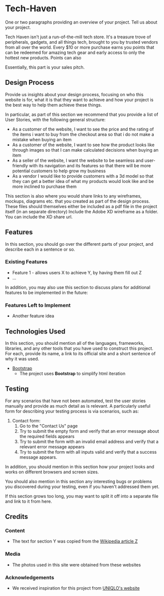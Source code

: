 # Tech-Haven

One or two paragraphs providing an overview of your project. Tell us about your project.

Tech Haven isn't just a run-of-the-mill tech store. It's a treasure trove of peripherals, gadgets, and all things tech, brought to you by trusted vendors from all over the world. Every $10 or more purchase earns you points that can be redeemed for amazing tech gear and early access to only the hottest new products. Points can also 

Essentially, this part is your sales pitch.
 
## Design Process
 
Provide us insights about your design process, focusing on who this website is for, what it is that they want to achieve and how your project is the best way to help them achieve these things.

In particular, as part of this section we recommend that you provide a list of User Stories, with the following general structure:
- As a customer of the website, I want to see the price and the rating of the items i want to buy from the checkout area so that i do not make a mistake when buying an item
- As a customer of the website, I want to see how the product looks like through images so that I can make calculated decisions when buying an item
- As a seller of the website, I want the website to be seamless and user-friendly with its navigation and its features so that there will be more potential customers to help grow my business
- As a vendor I would like to provide customers with a 3d model so that they can get a better idea of what my products would look like and be more inclined to purchase them

This section is also where you would share links to any wireframes, mockups, diagrams etc. that you created as part of the design process. 
These files should themselves either be included as a pdf file in the project itself (in an separate directory)
Include the Adobe XD wireframe as a folder. You can include the XD share url. 

## Features

In this section, you should go over the different parts of your project, and describe each in a sentence or so.
 
### Existing Features
- Feature 1 - allows users X to achieve Y, by having them fill out Z
- ...

In addition, you may also use this section to discuss plans for additional features to be implemented in the future:

### Features Left to Implement
- Another feature idea

## Technologies Used

In this section, you should mention all of the languages, frameworks, libraries, and any other tools that you have used to construct this project. For each, provide its name, a link to its official site and a short sentence of why it was used.

- [Bootstrap](https://getbootstrap.com/)
    - The project uses **Bootstrap** to simplify html iteration

## Testing

For any scenarios that have not been automated, test the user stories manually and provide as much detail as is relevant. A particularly useful form for describing your testing process is via scenarios, such as:

1. Contact form:
    1. Go to the "Contact Us" page
    2. Try to submit the empty form and verify that an error message about the required fields appears
    3. Try to submit the form with an invalid email address and verify that a relevant error message appears
    4. Try to submit the form with all inputs valid and verify that a success message appears.

In addition, you should mention in this section how your project looks and works on different browsers and screen sizes.

You should also mention in this section any interesting bugs or problems you discovered during your testing, even if you haven't addressed them yet.

If this section grows too long, you may want to split it off into a separate file and link to it from here.

## Credits

### Content
- The text for section Y was copied from the [Wikipedia article Z](https://en.wikipedia.org/wiki/Z)

### Media
- The photos used in this site were obtained from these websites


### Acknowledgements

- We received inspiration for this project from [UNIQLO's website](https://www.uniqlo.com/sg/en/) 


